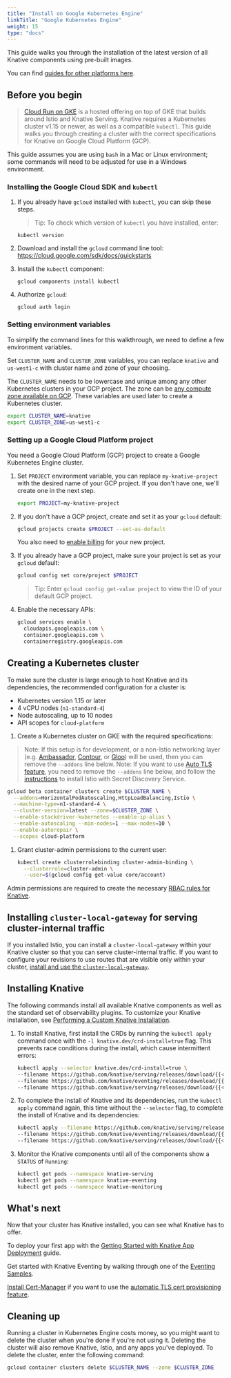 ```yaml
---
title: "Install on Google Kubernetes Engine"
linkTitle: "Google Kubernetes Engine"
weight: 15
type: "docs"
---
```


This guide walks you through the installation of the latest version of all
Knative components using pre-built images.

You can find [guides for other platforms here](./README.md).

## Before you begin

> [Cloud Run on GKE](https://cloud.google.com/run/docs/gke/setup) is a hosted
> offering on top of GKE that builds around Istio and Knative Serving.
Knative requires a Kubernetes cluster v1.15 or newer, as well as a compatible
`kubectl`. This guide walks you through creating a cluster with the correct
specifications for Knative on Google Cloud Platform (GCP).

This guide assumes you are using `bash` in a Mac or Linux environment; some
commands will need to be adjusted for use in a Windows environment.

### Installing the Google Cloud SDK and `kubectl`

1. If you already have `gcloud` installed with `kubectl`,
   you can skip these steps.

   > Tip: To check which version of `kubectl` you have installed, enter:
   ```
   kubectl version
   ```

1. Download and install the `gcloud` command line tool:
   https://cloud.google.com/sdk/docs/quickstarts

1. Install the `kubectl` component:
   ```
   gcloud components install kubectl
   ```
1. Authorize `gcloud`:
   ```
   gcloud auth login
   ```

### Setting environment variables

To simplify the command lines for this walkthrough, we need to define a few
environment variables.

Set `CLUSTER_NAME` and `CLUSTER_ZONE` variables, you can replace `knative` and
`us-west1-c` with cluster name and zone of your choosing.

The `CLUSTER_NAME` needs to be lowercase and unique among any other Kubernetes
clusters in your GCP project. The zone can be
[any compute zone available on GCP](https://cloud.google.com/compute/docs/regions-zones/#available).
These variables are used later to create a Kubernetes cluster.

```bash
export CLUSTER_NAME=knative
export CLUSTER_ZONE=us-west1-c
```

### Setting up a Google Cloud Platform project

You need a Google Cloud Platform (GCP) project to create a Google Kubernetes
Engine cluster.

1. Set `PROJECT` environment variable, you can replace `my-knative-project` with
   the desired name of your GCP project. If you don't have one, we'll create one
   in the next step.

   ```bash
   export PROJECT=my-knative-project
   ```

1. If you don't have a GCP project, create and set it as your `gcloud` default:
   ```bash
   gcloud projects create $PROJECT --set-as-default
   ```
   You also need to
   [enable billing](https://cloud.google.com/billing/docs/how-to/manage-billing-account)
   for your new project.
1. If you already have a GCP project, make sure your project is set as your
   `gcloud` default:
   ```bash
   gcloud config set core/project $PROJECT
   ```
   > Tip: Enter `gcloud config get-value project` to view the ID of your default
   > GCP project.
1. Enable the necessary APIs:
   ```bash
   gcloud services enable \
     cloudapis.googleapis.com \
     container.googleapis.com \
     containerregistry.googleapis.com
   ```
## Creating a Kubernetes cluster
To make sure the cluster is large enough to host Knative and its dependencies,
the recommended configuration for a cluster is:
- Kubernetes version 1.15 or later
- 4 vCPU nodes (`n1-standard-4`)
- Node autoscaling, up to 10 nodes
- API scopes for `cloud-platform`
1. Create a Kubernetes cluster on GKE with the required specifications:
> Note: If this setup is for development, or a non-Istio networking layer (e.g.
> [Ambassador](./Knative-with-Ambassador.md), [Contour](./Knative-with-Contour.md), or [Gloo](./Knative-with-Gloo.md))
> will be used, then you can remove the `--addons` line below.
> Note: If you want to use [Auto TLS feature](../serving/using-auto-tls.md), you
> need to remove the `--addons` line below, and follow the
> [instructions](./installing-istio.md) to install Istio with Secret Discovery
> Service.
```bash
gcloud beta container clusters create $CLUSTER_NAME \
  --addons=HorizontalPodAutoscaling,HttpLoadBalancing,Istio \
  --machine-type=n1-standard-4 \
  --cluster-version=latest --zone=$CLUSTER_ZONE \
  --enable-stackdriver-kubernetes --enable-ip-alias \
  --enable-autoscaling --min-nodes=1 --max-nodes=10 \
  --enable-autorepair \
  --scopes cloud-platform
```
1. Grant cluster-admin permissions to the current user:
   ```bash
   kubectl create clusterrolebinding cluster-admin-binding \
     --clusterrole=cluster-admin \
     --user=$(gcloud config get-value core/account)
   ```
Admin permissions are required to create the necessary
[RBAC rules for Knative](https://istio.io/docs/concepts/security/rbac/).
## Installing `cluster-local-gateway` for serving cluster-internal traffic
If you installed Istio, you can install a `cluster-local-gateway` within your Knative cluster so that you can serve cluster-internal traffic. If you want to configure your revisions to use routes that are visible only within your cluster, [install and use the `cluster-local-gateway`](./installing-istio.md#updating-your-install-to-use-cluster-local-gateway).
## Installing Knative
The following commands install all available Knative components as well as the
standard set of observability plugins. To customize your Knative installation,
see [Performing a Custom Knative Installation](./Knative-custom-install.md).
1. To install Knative, first install the CRDs by running the `kubectl apply`
   command once with the `-l knative.dev/crd-install=true` flag. This prevents
   race conditions during the install, which cause intermittent errors:
   ```bash
   kubectl apply --selector knative.dev/crd-install=true \
   --filename https://github.com/knative/serving/releases/download/{{< version >}}/serving.yaml \
   --filename https://github.com/knative/eventing/releases/download/{{< version >}}/eventing.yaml \
   --filename https://github.com/knative/serving/releases/download/{{< version >}}/monitoring.yaml
   ```
1. To complete the install of Knative and its dependencies, run the
   `kubectl apply` command again, this time without the `--selector` flag, to
   complete the install of Knative and its dependencies:
   ```bash
   kubectl apply --filename https://github.com/knative/serving/releases/download/{{< version >}}/serving.yaml \
   --filename https://github.com/knative/eventing/releases/download/{{< version >}}/eventing.yaml \
   --filename https://github.com/knative/serving/releases/download/{{< version >}}/monitoring.yaml
   ```
1. Monitor the Knative components until all of the components show a `STATUS` of
   `Running`:
   ```bash
   kubectl get pods --namespace knative-serving
   kubectl get pods --namespace knative-eventing
   kubectl get pods --namespace knative-monitoring
   ```
## What's next

Now that your cluster has Knative installed, you can see what Knative has to
offer.

To deploy your first app with the
[Getting Started with Knative App Deployment](../serving/getting-started-knative-app.md)
guide.

Get started with Knative Eventing by walking through one of the
[Eventing Samples](../eventing/samples/).

[Install Cert-Manager](../serving/installing-cert-manager.md) if you want to use the
[automatic TLS cert provisioning feature](../serving/using-auto-tls.md).

## Cleaning up

Running a cluster in Kubernetes Engine costs money, so you might want to delete
the cluster when you're done if you're not using it. Deleting the cluster will
also remove Knative, Istio, and any apps you've deployed.
To delete the cluster, enter the following command:
```bash
gcloud container clusters delete $CLUSTER_NAME --zone $CLUSTER_ZONE
```

